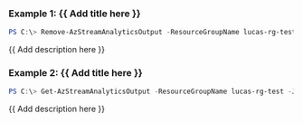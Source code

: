 ### Example 1: {{ Add title here }}
```powershell
PS C:\> Remove-AzStreamAnalyticsOutput -ResourceGroupName lucas-rg-test -JobName sajob-01-pwsh -Name output-01

```

{{ Add description here }}

### Example 2: {{ Add title here }}
```powershell
PS C:\> Get-AzStreamAnalyticsOutput -ResourceGroupName lucas-rg-test -JobName sajob-02-pwsh -Name output-01 | Remove-AzStreamAnalyticsOutput

```

{{ Add description here }}

